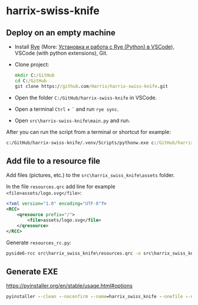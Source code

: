 # harrix-swiss-knife

## Deploy on an empty machine

- Install [Rye](https://rye.astral.sh) (More: [Установка и работа с Rye (Python) в VSCode](https://github.com/Harrix/harrix.dev-articles-2024/blob/main/rye-vscode-python/rye-vscode-python.md)), VSCode (with python extensions), Git.

- Clone project:

  ```cmd
  mkdir C:/GitHub
  cd C:/GitHub
  git clone https://github.com/Harrix/harrix-swiss-knife.git
  ```

- Open the folder `C:/GitHub/harrix-swiss-knife` in VSCode.

- Open a terminal `Ctrl` + `` ` `` and run `rye sync`.

- Open `src\harrix-swiss-knife\main.py` and run.

After you can run the script from a terminal or shortcut for example:

```cmd
c:/GitHub/harrix-swiss-knife/.venv/Scripts/pythonw.exe c:/GitHub/harrix-swiss-knife/src/harrix_swiss_knife/main.py
```

## Add file to a resource file

Add files (pictures, etc.) to the `src\harrix_swiss_knife\assets` folder.

In the file `resources.qrc` add line for example `<file>assets/logo.svg</file>`:

```xml
<?xml version="1.0" encoding="UTF-8"?>
<RCC>
    <qresource prefix="/">
        <file>assets/logo.svg</file>
    </qresource>
</RCC>
```

Generate `resources_rc.py`:

```cmd
pyside6-rcc src\harrix_swiss_knife\resources.qrc -o src\harrix_swiss_knife\resources_rc.py
```

## Generate EXE

<https://pyinstaller.org/en/stable/usage.html#options>

```cmd
pyinstaller --clean --noconfirm --name=harrix_swiss_knife --onefile --noconsole --icon=src/harrix_swiss_knife/assets/logo.ico src/harrix_swiss_knife/main.py
```
